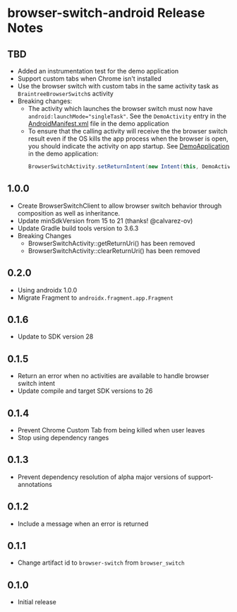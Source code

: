 # browser-switch-android Release Notes

## TBD
* Added an instrumentation test for the demo application
* Support custom tabs when Chrome isn't installed
* Use the browser switch with custom tabs in the same activity task as `BraintreeBrowserSwitch`s activity
* Breaking changes:
  * The activity which launches the browser switch must now have `android:launchMode="singleTask"`. See the `DemoActivity` entry in the [AndroidManifest.xml](demo/src/main/AndroidManifest.xml) file in the demo application
  * To ensure that the calling activity will receive the the browser switch result even if the OS kills the app process when the browser is open, you should indicate the activity on app startup. See [DemoApplication](demo/src/main/java/com/braintreepayments/browserswitch/demo/DemoApplication.java) in the demo application:
    ```java
    BrowserSwitchActivity.setReturnIntent(new Intent(this, DemoActivity.class))
    ```

## 1.0.0

* Create BrowserSwitchClient to allow browser switch behavior through composition as well as inheritance.
* Update minSdkVersion from 15 to 21 (thanks! @calvarez-ov)
* Update Gradle build tools version to 3.6.3
* Breaking Changes
  * BrowserSwitchActivity::getReturnUri() has been removed
  * BrowserSwitchActivity::clearReturnUri() has been removed

## 0.2.0

* Using androidx 1.0.0
* Migrate Fragment to `androidx.fragment.app.Fragment`

## 0.1.6

* Update to SDK version 28

## 0.1.5

* Return an error when no activities are available to handle browser switch intent
* Update compile and target SDK versions to 26

## 0.1.4

* Prevent Chrome Custom Tab from being killed when user leaves
* Stop using dependency ranges

## 0.1.3

* Prevent dependency resolution of alpha major versions of support-annotations

## 0.1.2

* Include a message when an error is returned

## 0.1.1

* Change artifact id to `browser-switch` from `browser_switch`

## 0.1.0

* Initial release
